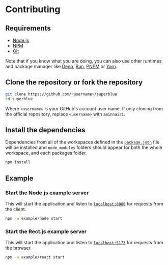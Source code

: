# Contributing

## Requirements

- [Node.js](https://nodejs.org)
- [NPM](https://npmjs.com/)
- [Git](https://git-scm.com/)

Note that if you know what you are doing, you can also use other runtimes and package manager like [Deno](https://deno.com/), [Bun](https://bun.sh/), [PNPM](https://pnpm.io/fr/) or [Yarn](https://yarnpkg.com/).

## Clone the repository or fork the repository

```bash
git clone https://github.com/<username>/superblue
cd superblue
```

Where `<username>` is your GitHub's account user name. If only cloning from the official repository, replace `<username>` with `aminnairi`.

## Install the dependencies

Dependencies from all of the workspaces defined in the [`package.json`](./package.json) file will be installed and `node_modules` folders should appear for both the whole workspace, and each packages folder.

```bash
npm install
```

## Example

### Start the Node.js example server

This will start the application and listen to [`localhost:8000`](http://localhost:8000/) for requests from the client.

```bash
npm -w example/node start
```

### Start the Rect.js example server

This will start the application and listen to [`localhost:5173`](http://localhost:5173) for requests from the browser.

```bash
npm -w example/react start
```